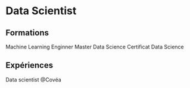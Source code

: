 # Data Scientist 
## Formations
Machine Learning Enginner
Master Data Science
Certificat Data Science
## Expériences
Data scientist @Covéa
